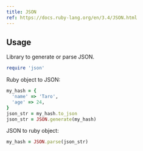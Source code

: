 ```yaml
---
title: JSON
ref: https://docs.ruby-lang.org/en/3.4/JSON.html
---
```


## Usage

Library to generate or parse JSON.

```ruby
require 'json'
```

Ruby object to JSON:

```ruby
my_hash = {
  'name' => 'Taro',
  'age' => 24,
}
json_str = my_hash.to_json
json_str = JSON.generate(my_hash)
```

JSON to ruby object:

```ruby
my_hash = JSON.parse(json_str)
```
